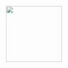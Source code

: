 <a href="https://github.com/luanAlbertMeli">
  <p align="center">
    <img height="150em" src="https://github-readme-stats.vercel.app/api?username=luanAlbertMeli&show_icons=true&theme=vue-dark&include_all_commits=true&count_private=true"/>
  </p>
</a>